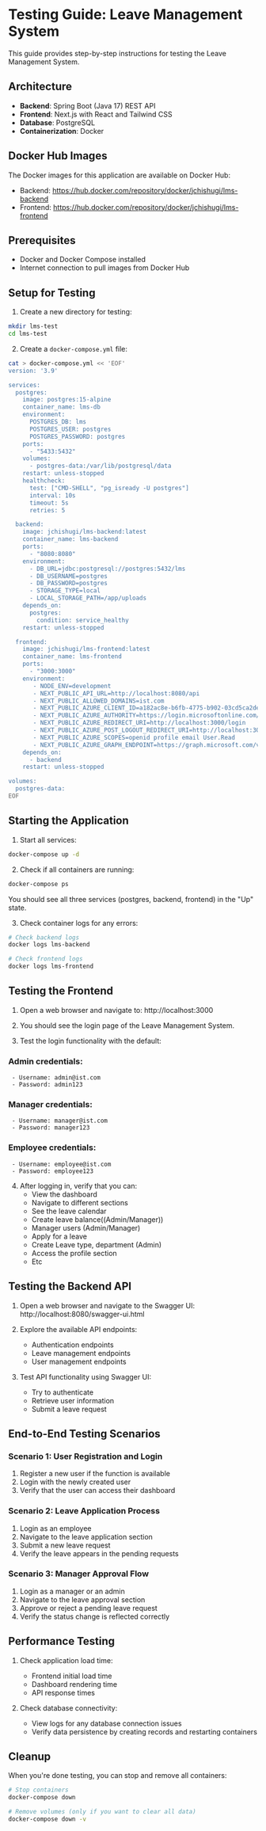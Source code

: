 # Testing Guide: Leave Management System

This guide provides step-by-step instructions for testing the Leave Management System.

## Architecture

- **Backend**: Spring Boot (Java 17) REST API
- **Frontend**: Next.js with React and Tailwind CSS
- **Database**: PostgreSQL
- **Containerization**: Docker

## Docker Hub Images

The Docker images for this application are available on Docker Hub:

- Backend: https://hub.docker.com/repository/docker/jchishugi/lms-backend
- Frontend: https://hub.docker.com/repository/docker/jchishugi/lms-frontend

## Prerequisites

- Docker and Docker Compose installed
- Internet connection to pull images from Docker Hub

## Setup for Testing

1. Create a new directory for testing:

```bash
mkdir lms-test
cd lms-test
```

2. Create a `docker-compose.yml` file:

```bash
cat > docker-compose.yml << 'EOF'
version: '3.9'

services:
  postgres:
    image: postgres:15-alpine
    container_name: lms-db
    environment:
      POSTGRES_DB: lms
      POSTGRES_USER: postgres
      POSTGRES_PASSWORD: postgres 
    ports:
      - "5433:5432" 
    volumes:
      - postgres-data:/var/lib/postgresql/data
    restart: unless-stopped
    healthcheck:
      test: ["CMD-SHELL", "pg_isready -U postgres"]
      interval: 10s
      timeout: 5s
      retries: 5

  backend:
    image: jchishugi/lms-backend:latest
    container_name: lms-backend
    ports:
      - "8080:8080"
    environment:
      - DB_URL=jdbc:postgresql://postgres:5432/lms
      - DB_USERNAME=postgres
      - DB_PASSWORD=postgres
      - STORAGE_TYPE=local
      - LOCAL_STORAGE_PATH=/app/uploads
    depends_on:
      postgres:
        condition: service_healthy
    restart: unless-stopped

  frontend:
    image: jchishugi/lms-frontend:latest
    container_name: lms-frontend
    ports:
      - "3000:3000"
    environment:
       - NODE_ENV=development
       - NEXT_PUBLIC_API_URL=http://localhost:8080/api
       - NEXT_PUBLIC_ALLOWED_DOMAINS=ist.com
       - NEXT_PUBLIC_AZURE_CLIENT_ID=a182ac8e-b6fb-4775-b902-03cd5ca2defb
       - NEXT_PUBLIC_AZURE_AUTHORITY=https://login.microsoftonline.com/consumers
       - NEXT_PUBLIC_AZURE_REDIRECT_URI=http://localhost:3000/login
       - NEXT_PUBLIC_AZURE_POST_LOGOUT_REDIRECT_URI=http://localhost:3000/login
       - NEXT_PUBLIC_AZURE_SCOPES=openid profile email User.Read
       - NEXT_PUBLIC_AZURE_GRAPH_ENDPOINT=https://graph.microsoft.com/v1.0
    depends_on:
      - backend
    restart: unless-stopped

volumes:
  postgres-data:
EOF
```

## Starting the Application

1. Start all services:

```bash
docker-compose up -d
```

2. Check if all containers are running:

```bash
docker-compose ps
```

You should see all three services (postgres, backend, frontend) in the "Up" state.

3. Check container logs for any errors:

```bash
# Check backend logs
docker logs lms-backend

# Check frontend logs
docker logs lms-frontend
```

## Testing the Frontend

1. Open a web browser and navigate to:
   http://localhost:3000

2. You should see the login page of the Leave Management System.

3. Test the login functionality with the default:
  ### Admin credentials:
     - Username: admin@ist.com
     - Password: admin123

  ### Manager credentials:
     - Username: manager@ist.com
     - Password: manager123

  ### Employee credentials:
     - Username: employee@ist.com
     - Password: employee123
  

4. After logging in, verify that you can:
   - View the dashboard
   - Navigate to different sections
   - See the leave calendar
   - Create leave balance((Admin/Manager))
   - Manager users (Admin/Manager)
   - Apply for a leave
   - Create Leave type, department (Admin)
   - Access the profile section
   - Etc

## Testing the Backend API

1. Open a web browser and navigate to the Swagger UI:
   http://localhost:8080/swagger-ui.html

2. Explore the available API endpoints:
   - Authentication endpoints
   - Leave management endpoints
   - User management endpoints

3. Test API functionality using Swagger UI:
   - Try to authenticate
   - Retrieve user information
   - Submit a leave request

## End-to-End Testing Scenarios

### Scenario 1: User Registration and Login

1. Register a new user if the function is available
2. Login with the newly created user
3. Verify that the user can access their dashboard

### Scenario 2: Leave Application Process

1. Login as an employee
2. Navigate to the leave application section
3. Submit a new leave request
4. Verify the leave appears in the pending requests

### Scenario 3: Manager Approval Flow

1. Login as a manager or an admin
2. Navigate to the leave approval section
3. Approve or reject a pending leave request
4. Verify the status change is reflected correctly

## Performance Testing

1. Check application load time:
   - Frontend initial load time
   - Dashboard rendering time
   - API response times

2. Check database connectivity:
   - View logs for any database connection issues
   - Verify data persistence by creating records and restarting containers

## Cleanup

When you're done testing, you can stop and remove all containers:

```bash
# Stop containers
docker-compose down

# Remove volumes (only if you want to clear all data)
docker-compose down -v
```